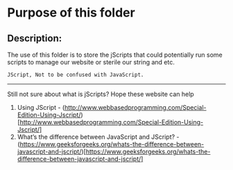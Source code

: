 # Purpose of this folder

## Description: 

The use of this folder is to store the jScripts that could potentially run some scripts to manage our website or sterile our string and etc.

```JScript, Not to be confused with JavaScript.```

---

Still not sure about what is jScripts? Hope these website can help

1. Using JScript - (http://www.webbasedprogramming.com/Special-Edition-Using-Jscript/)[http://www.webbasedprogramming.com/Special-Edition-Using-Jscript/]
2. What’s the difference between JavaScript and JScript? - (https://www.geeksforgeeks.org/whats-the-difference-between-javascript-and-jscript/)[https://www.geeksforgeeks.org/whats-the-difference-between-javascript-and-jscript/]